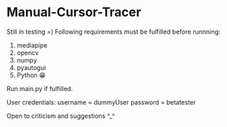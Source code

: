 # Manual-Cursor-Tracer
Still in testing =)
Following requirements must be fulfilled before runnning:
1. mediapipe
2. opencv
3. numpy
4. pyautogui
5. Python 😁

Run main.py if fulfilled.

User credentials:
  username = dummyUser
  password = betatester

Open to criticism and suggestions ^_^
